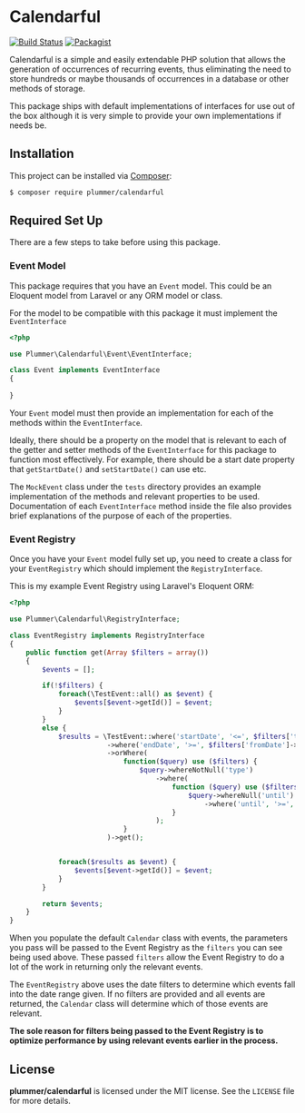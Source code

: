 # Calendarful

[![Build Status](https://travis-ci.org/benplummer/calendarful.svg?branch=master)](https://travis-ci.org/benplummer/calendarful)
[![Packagist](https://img.shields.io/packagist/l/doctrine/orm.svg?style=flat)](https://github.com/benplummer/calendarful/blob/master/LICENSE)

Calendarful is a simple and easily extendable PHP solution that allows the generation of occurrences of recurring events, thus eliminating the need to store hundreds or maybe thousands of occurrences in a database or other methods of storage. 

This package ships with default implementations of interfaces for use out of the box although it is very simple to provide your own implementations if needs be.

## Installation

This project can be installed via [Composer]:

``` bash
$ composer require plummer/calendarful
```

## Required Set Up

There are a few steps to take before using this package.

### Event Model

This package requires that you have an `Event` model. This could be an Eloquent model from Laravel or any ORM model or class.

For the model to be compatible with this package it must implement the `EventInterface`
 
```php
<?php

use Plummer\Calendarful\Event\EventInterface;

class Event implements EventInterface
{
    
}
```

Your `Event` model must then provide an implementation for each of the methods within the `EventInterface`.

Ideally, there should be a property on the model that is relevant to each of the getter and setter methods of the `EventInterface` for this package to function most effectively.
For example, there should be a start date property that `getStartDate()` and `setStartDate()` can use etc.
 
The `MockEvent` class under the `tests` directory provides an example implementation of the methods and relevant properties to be used.
Documentation of each `EventInterface` method inside the file also provides brief explanations of the purpose of each of the properties.

### Event Registry

Once you have your `Event` model fully set up, you need to create a class for your `EventRegistry` which should implement the `RegistryInterface`.

This is my example Event Registry using Laravel's Eloquent ORM:

```php
<?php

use Plummer\Calendarful\RegistryInterface;

class EventRegistry implements RegistryInterface
{
    public function get(Array $filters = array())
    {
        $events = [];

        if(!$filters) {
            foreach(\TestEvent::all() as $event) {
                $events[$event->getId()] = $event;
            }
        }
        else {
            $results = \TestEvent::where('startDate', '<=', $filters['toDate']->format('Y-m-d'))
                        ->where('endDate', '>=', $filters['fromDate']->format('Y-m-d'))
                        ->orWhere(
                            function($query) use ($filters) {
                                $query->whereNotNull('type')
                                    ->where(
                                        function ($query) use ($filters) {
                                            $query->whereNull('until')
                                                ->where('until', '>=', $filters['fromDate']->format('Y-m-d'), 'or');
                                        }
                                    );
                            }
                        )->get();


            foreach($results as $event) {
                $events[$event->getId()] = $event;
            }
        }

        return $events;
    }
}
```

When you populate the default `Calendar` class with events, the parameters you pass will be passed to the 
Event Registry as the `filters` you can see being used above. These passed `filters` allow the Event Registry 
to do a lot of the work in returning only the relevant events.

The `EventRegistry` above uses the date filters to determine which events fall into the date range given.
If no filters are provided and all events are returned, the `Calendar` class will determine which of those events are relevant.

**The sole reason for filters being passed to the Event Registry is to optimize performance by using relevant events earlier in the process.**

## License ##

**plummer/calendarful** is licensed under the MIT license.  See the `LICENSE` file for more details.

[Composer]: https://getcomposer.org/
